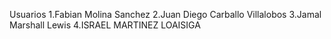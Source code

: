 Usuarios
1.Fabian Molina Sanchez
2.Juan Diego Carballo Villalobos
3.Jamal Marshall Lewis
4.ISRAEL MARTINEZ LOAISIGA
